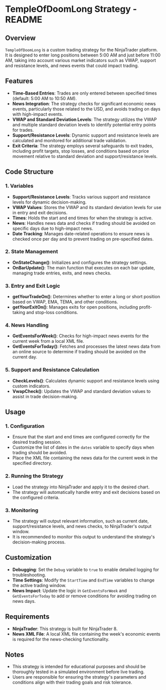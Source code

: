 # TempleOfDoomLong Strategy - README

## Overview
`TempleOfDoomLong` is a custom trading strategy for the NinjaTrader platform. It is designed to enter long positions between 5:00 AM and just before 11:00 AM, taking into account various market indicators such as VWAP, support and resistance levels, and news events that could impact trading.

## Features
- **Time-Based Entries**: Trades are only entered between specified times (default: 5:00 AM to 10:50 AM).
- **News Integration**: The strategy checks for significant economic news events, particularly those related to the USD, and avoids trading on days with high-impact events.
- **VWAP and Standard Deviation Levels**: The strategy utilizes the VWAP and multiple standard deviation levels to identify potential entry points for trades.
- **Support/Resistance Levels**: Dynamic support and resistance levels are calculated and monitored for additional trade validation.
- **Exit Criteria**: The strategy employs several safeguards to exit trades, including profit targets, stop losses, and conditions based on price movement relative to standard deviation and support/resistance levels.

## Code Structure
### 1. **Variables**
   - **Support/Resistance Levels**: Tracks various support and resistance levels for dynamic decision-making.
   - **VWAP Values**: Stores the VWAP and its standard deviation levels for use in entry and exit decisions.
   - **Times**: Holds the start and end times for when the strategy is active.
   - **News**: Handles news data and checks if trading should be avoided on specific days due to high-impact news.
   - **Date Tracking**: Manages date-related operations to ensure news is checked once per day and to prevent trading on pre-specified dates.

### 2. **State Management**
   - **OnStateChange()**: Initializes and configures the strategy settings.
   - **OnBarUpdate()**: The main function that executes on each bar update, managing trade entries, exits, and news checks.

### 3. **Entry and Exit Logic**
   - **getYourTradeOn()**: Determines whether to enter a long or short position based on VWAP, EMA, TEMA, and other conditions.
   - **getYourExitOn()**: Manages exits for open positions, including profit-taking and stop-loss conditions.

### 4. **News Handling**
   - **GetEventsForWeek()**: Checks for high-impact news events for the current week from a local XML file.
   - **GetEventsForToday()**: Fetches and processes the latest news data from an online source to determine if trading should be avoided on the current day.

### 5. **Support and Resistance Calculation**
   - **CheckLevels()**: Calculates dynamic support and resistance levels using custom indicators.
   - **VwapCheck()**: Updates the VWAP and standard deviation values to assist in trade decision-making.

## Usage
### 1. **Configuration**
   - Ensure that the start and end times are configured correctly for the desired trading session.
   - Customize the list of dates in the `dates` variable to specify days when trading should be avoided.
   - Place the XML file containing the news data for the current week in the specified directory.

### 2. **Running the Strategy**
   - Load the strategy into NinjaTrader and apply it to the desired chart.
   - The strategy will automatically handle entry and exit decisions based on the configured criteria.

### 3. **Monitoring**
   - The strategy will output relevant information, such as current date, support/resistance levels, and news checks, to NinjaTrader's output window.
   - It is recommended to monitor this output to understand the strategy's decision-making process.

## Customization
- **Debugging**: Set the `Debug` variable to `true` to enable detailed logging for troubleshooting.
- **Time Settings**: Modify the `StartTime` and `EndTime` variables to change the active trading window.
- **News Impact**: Update the logic in `GetEventsForWeek` and `GetEventsForToday` to add or remove conditions for avoiding trading on news days.

## Requirements
- **NinjaTrader**: This strategy is built for NinjaTrader 8.
- **News XML File**: A local XML file containing the week's economic events is required for the news-checking functionality.

## Notes
- This strategy is intended for educational purposes and should be thoroughly tested in a simulated environment before live trading.
- Users are responsible for ensuring the strategy's parameters and conditions align with their trading goals and risk tolerance.
